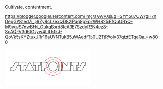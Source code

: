 Cultivate, contentment.

https://blogger.googleusercontent.com/img/a/AVvXsEgHSYm5u7CWvgH7nDegGV81ed7j_p8Zy8cLXexQD82IPaq8gEp2WH825iEfQuURYQ-M9ygJS7nwBHri_OukqBord8IcA3E7SzdyR2N4ez8-ScAQRV3d6tGzyw4LIUstkJ-QoVk5sKYZtuxURr16aUVNTukB5uWAedfTp0U2TtRVolv37qiztETqaQa_=w800



![statlogo](/img/logo1.png)